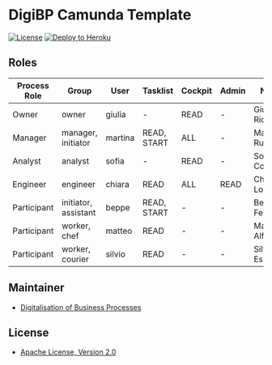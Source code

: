 # DigiBP Camunda Template

[![License](http://img.shields.io/:license-apache-blue.svg)](http://www.apache.org/licenses/LICENSE-2.0.html)
[![Deploy to Heroku](https://img.shields.io/badge/deploy%20to-Heroku-6762a6.svg?longCache=true)](https://heroku.com/deploy)

## Roles

| Process Role 	| Group     	        | User    	| Tasklist   	| Cockpit 	| Admin 	| Name            	|
|--------------	|-----------	        |---------	|------------	|---------	|-------	|-----------------	|
| Owner        	| owner     	        | giulia  	| -          	| READ      | -     	| Giulia Ricci    	|
| Manager      	| manager, initiator    | martina 	| READ, START 	| ALL     	| -     	| Martina Russo   	|
| Analyst      	| analyst   	        | sofia   	| -          	| READ      | -     	| Sofia Conti     	|
| Engineer     	| engineer  	        | chiara  	| READ        	| ALL     	| READ   	| Chiara Lombardi 	|
| Participant  	| initiator, assistant 	| beppe   	| READ, START   | -       	| -     	| Beppe Ferrari   	|
| Participant  	| worker, chef          | matteo  	| READ          | -       	| -     	| Matteo Alfonsi  	|
| Participant  	| worker, courier       | silvio  	| READ          | -       	| -     	| Silvio Esposito 	|

## Maintainer
- [Digitalisation of Business Processes](https://github.com/digibp)

## License

- [Apache License, Version 2.0](https://github.com/DigiBP/digibp-archetype-camunda-boot/blob/master/LICENSE)